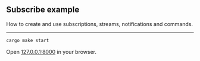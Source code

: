 ## Subscribe example

How to create and use subscriptions, streams, notifications and commands.

---

```bash
cargo make start
```

Open [127.0.0.1:8000](http://127.0.0.1:8000) in your browser.
